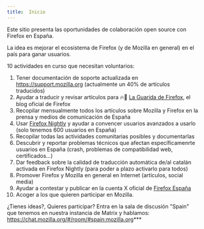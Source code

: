```yaml
---
title:  Inicio
---
```

Este sitio presenta las oportunidades de colaboración open source con Firefox en España.

La idea es mejorar el ecosistema de Firefox (y de Mozilla en general) en el país para ganar usuarios.

10 actividades en curso que necesitan voluntarios:

1.  Tener documentación de soporte actualizada en https://support.mozilla.org (actualmente un 40% de artículos traducidos)
1.  Ayudar a traducir y revisar artículos para 🔥🦊 [La Guarida de Firefox](https://blog.mozilla.org/laguaridadefirefox/), el blog oficial de Firefox
1.  Recopilar mensualmente todos los artículos sobre Mozilla y Firefox en la prensa y medios de comunicación de España
1.  Usar [Firefox Nightly](https://nightly.mozilla.org/) y ayudar a convencer usuarios avanzados a usarlo (solo tenemos 600 usuarios en España)
1.  Recopilar todas las actividades comunitarias posibles y documentarlas
1.  Descubrir y reportar problemas técnicos que afectan específicamenrte usuarios en España (crash, problemas de compatibilidad web, certificados…)
1.  Dar feedback sobre la calidad de traducción automática de/al catalán activada en Firefox Nightly (para poder a plazo activarlo para todos)
1.  Promover Firefox y Mozilla en general en Internet (artículos, social media)
1. Ayudar a contestar y publicar en la cuenta X oficial de [Firefox España](https://twitter.com/firefox_es)
1. Acoger a los que quieren participar en Mozilla.

¿Tienes ideas?, Quieres participar?  Entra en la sala de discusión "Spain" que tenemos en nuestra instancia de Matrix y hablamos: https://chat.mozilla.org/#/room/#spain:mozilla.org***